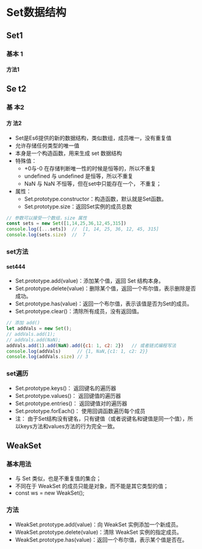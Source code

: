 # Set数据结构
## Set1
### 基本 1
#### 方法1

## Se t2
### 基 本2
#### 方 法2

- Set是Es6提供的新的数据结构，类似数组，成员唯一，没有重复值
- 允许存储任何类型的唯一值
- 本身是一个构造函数，用来生成 set 数据结构
- 特殊值：
  - +0与-0 在存储判断唯一性的时候是恒等的，所以不重复
  - undefined 与 undefined 是恒等，所以不重复
  - NaN 与 NaN 不恒等，但在set中只能存在一个， 不重复；
- 属性：
  - Set.prototype.constructor：构造函数，默认就是Set函数。
  - Set.prototype.size：返回Set实例的成员总数

```js
// 参数可以接受一个数组，size 属性
const sets = new Set([1,14,25,36,12,45,315])
console.log([...sets])  //  [1, 14, 25, 36, 12, 45, 315]
console.log(sets.size)  //  7
```

### set方法
#### set444

- Set.prototype.add(value)：添加某个值，返回 Set 结构本身。
- Set.prototype.delete(value)：删除某个值，返回一个布尔值，表示删除是否成功。
- Set.prototype.has(value)：返回一个布尔值，表示该值是否为Set的成员。
- Set.prototype.clear()：清除所有成员，没有返回值。

```js
// 添加 add()
let addVals = new Set();
// addVals.add(1);
// addVals.add(NaN);
addVals.add(1).add(NaN).add({c1: 1, c2: 2})   // 或者链式编程写法
console.log(addVals)      // {1, NaN,{c1: 1, c2: 2}}
console.log(addVals.size) // 3

```

### set遍历

- Set.prototype.keys()：    返回键名的遍历器
- Set.prototype.values()：  返回键值的遍历器
- Set.prototype.entries()： 返回键值对的遍历器
- Set.prototype.forEach()： 使用回调函数遍历每个成员
- 注： 由于Set结构没有键名，只有键值（或者说键名和键值是同一个值），所以keys方法和values方法的行为完全一致。

## WeakSet

### 基本用法

- 与 Set 类似，也是不重复值的集合；
- 不同在于 WeakSet 的成员只能是对象，而不能是其它类型的值；
- const ws = new WeakSet();

### 方法

- WeakSet.prototype.add(value)：向 WeakSet 实例添加一个新成员。
- WeakSet.prototype.delete(value)：清除 WeakSet 实例的指定成员。
- WeakSet.prototype.has(value)：返回一个布尔值，表示某个值是否在。

